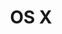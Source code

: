 ---
title: "OS X"
permalink: /categories/osx
layout: category
author_profile: true
taxonomy: "OS X"
sidebar:
  nav: "docs"
---